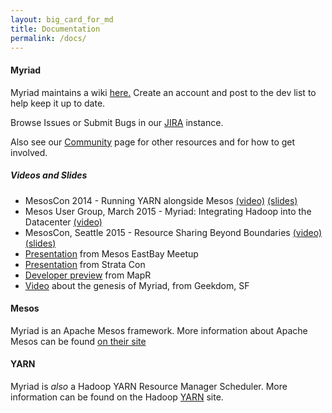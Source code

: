 ```yaml
---
layout: big_card_for_md
title: Documentation
permalink: /docs/
---
```

#### Myriad

Myriad maintains a wiki [here.](https://cwiki.apache.org/myriad) Create an account and post to the dev list to help keep it up to date.

Browse Issues or Submit Bugs in our [JIRA](https://issues.apache.org/jira/browse/MYRIAD) instance.

Also see our [Community]({{site.baseurl}}/community) page for other resources and for how to get involved.

##### Videos and Slides

* MesosCon 2014 - Running YARN alongside Mesos [(video)](https://www.youtube.com/watch?v=d7vZWm_xS9c) [(slides)](https://speakerdeck.com/mohit/running-yarn-alongside-mesos-mesoscon-2014)
* Mesos User Group, March 2015 - Myriad: Integrating Hadoop into the Datacenter [(video)](http://www.youtube.com/watch?v=UMu9n4f62GI)
* MesosCon, Seattle 2015 - Resource Sharing Beyond Boundaries [(video)](https://www.youtube.com/watch?v=lU2VE08fOD4) [(slides)](http://events.linuxfoundation.org/sites/events/files/slides/Apache_Myriad_MesosCon_2015.pdf)
* [Presentation](http://mesosphere.github.io/presentations-community/myriad-eastbay/#/) from Mesos EastBay Meetup
* [Presentation](http://mesosphere.github.io/presentations-community/myriad-strata/#/) from Strata Con
* [Developer preview](https://www.mapr.com/developer-preview/apache-myriad) from MapR
* [Video](https://www.youtube.com/watch?v=UMu9n4f62GI) about the genesis of Myriad, from Geekdom, SF

#### Mesos

Myriad is an Apache Mesos framework. More information about Apache Mesos can be found [on their site](https://mesos.apache.org)

#### YARN

Myriad is _also_ a Hadoop YARN Resource Manager Scheduler. More information can be found on the Hadoop [YARN](http://hadoop.apache.org/docs/current/hadoop-yarn/hadoop-yarn-site/YARN.html) site.
